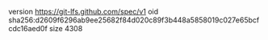 version https://git-lfs.github.com/spec/v1
oid sha256:d2609f6296ab9ee25682f84d020c89f3b448a5858019c027e65bcfcdc16aed0f
size 4308
